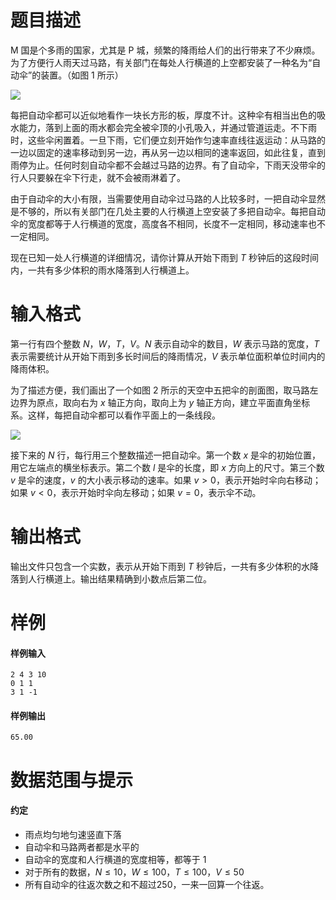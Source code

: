 
# 题目描述

M 国是个多雨的国家，尤其是 P 城，频繁的降雨给人们的出行带来了不少麻烦。为了方便行人雨天过马路，有关部门在每处人行横道的上空都安装了一种名为“自动伞”的装置。（如图 1 所示）

![](source/guoj/1238/img/aHR0cHM6Ly9pLmxvbGkubmV0LzIwMTkvMDYvMjEvNWQwYzY4NmZkM2EwMjI4OTAzLnBuZw==.png)

每把自动伞都可以近似地看作一块长方形的板，厚度不计。这种伞有相当出色的吸水能力，落到上面的雨水都会完全被伞顶的小孔吸入，并通过管道运走。不下雨时，这些伞闲置着。一旦下雨，它们便立刻开始作匀速率直线往返运动：从马路的一边以固定的速率移动到另一边，再从另一边以相同的速率返回，如此往复，直到雨停为止。任何时刻自动伞都不会越过马路的边界。有了自动伞，下雨天没带伞的行人只要躲在伞下行走，就不会被雨淋着了。

由于自动伞的大小有限，当需要使用自动伞过马路的人比较多时，一把自动伞显然是不够的，所以有关部门在几处主要的人行横道上空安装了多把自动伞。每把自动伞的宽度都等于人行横道的宽度，高度各不相同，长度不一定相同，移动速率也不一定相同。

现在已知一处人行横道的详细情况，请你计算从开始下雨到 $T$ 秒钟后的这段时间内，一共有多少体积的雨水降落到人行横道上。


# 输入格式

第一行有四个整数 $N$，$W$，$T$，$V$。$N$ 表示自动伞的数目，$W$ 表示马路的宽度，$T$ 表示需要统计从开始下雨到多长时间后的降雨情况，$V$ 表示单位面积单位时间内的降雨体积。

为了描述方便，我们画出了一个如图 2 所示的天空中五把伞的剖面图，取马路左边界为原点，取向右为 $x$ 轴正方向，取向上为 $y$ 轴正方向，建立平面直角坐标系。这样，每把自动伞都可以看作平面上的一条线段。

![](source/guoj/1238/img/aHR0cHM6Ly9pLmxvbGkubmV0LzIwMTkvMDYvMjEvNWQwYzY5NmQ3OTBkYTI1OTEyLnBuZw==.png)

接下来的 $N$ 行，每行用三个整数描述一把自动伞。第一个数 $x$ 是伞的初始位置，用它左端点的横坐标表示。第二个数 $l$ 是伞的长度，即 $x$ 方向上的尺寸。第三个数 $v$ 是伞的速度，$v$ 的大小表示移动的速率。如果 $v>0$，表示开始时伞向右移动；如果 $v<0$，表示开始时伞向左移动；如果 $v=0$，表示伞不动。

# 输出格式

输出文件只包含一个实数，表示从开始下雨到 $T$ 秒钟后，一共有多少体积的水降落到人行横道上。输出结果精确到小数点后第二位。

# 样例

#### 样例输入
```plain
2 4 3 10
0 1 1
3 1 -1
```

#### 样例输出
```plain
65.00
```

# 数据范围与提示

#### 约定
- 雨点均匀地匀速竖直下落
- 自动伞和马路两者都是水平的
- 自动伞的宽度和人行横道的宽度相等，都等于 $1$
- 对于所有的数据，$N\le 10$，$W\le 100$，$T\le 100$，$V\le 50$
- 所有自动伞的往返次数之和不超过250，一来一回算一个往返。


